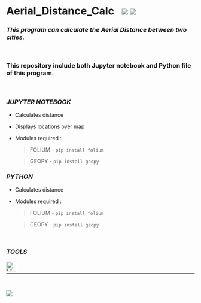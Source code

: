 
# Aerial_Distance_Calc   &nbsp;  [![](https://img.shields.io/badge/Language-Python-blue?logo=python&style=flat)](https://www.python.org/)    [![](https://img.shields.io/badge/Language-Jupyter-orange?logo=jupyter&style=flat)](https://jupyter.org/)

### ***This program can calculate the Aerial Distance between two cities.***

<br>

### This repository include both Jupyter notebook and Python file of this program.

<br>

### *JUPYTER NOTEBOOK*
- Calculates distance
- Displays locations over map

- Modules required : 

    > FOLIUM - `pip install folium` 

    > GEOPY - `pip install geopy`


### *PYTHON* 
- Calculates distance

- Modules required : 

    > FOLIUM - `pip install folium` 

    > GEOPY - `pip install geopy`

<br/>


### *TOOLS* 
[<img align="left" alt="Visual Studio Code" src="https://cdn.icon-icons.com/icons2/2107/PNG/512/file_type_vscode_icon_130084.png" width="26px" />](https://code.visualstudio.com/)

<br>
<hr>
<br>

[![](https://img.shields.io/badge/GitHub-InvisiblePro-blue?logo=github&style=flat)](https://github.com/InvisiblePro)
